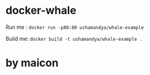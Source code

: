 # docker-whale

Run me : `docker run -p80:80 ushamandya/whale-example`

Build me: `docker build -t ushamandya/whale-example .`
# by maicon